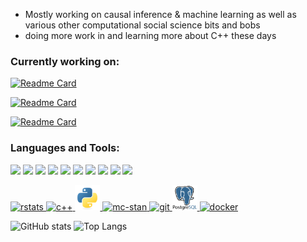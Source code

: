 -  Mostly working on causal inference & machine learning as well as various other computational social science bits and bobs 
-  doing more work in and learning more about C++ these days   

### Currently working on:

[![Readme Card](https://github-readme-stats-git-masterrstaa-rickstaa.vercel.app/api/pin/?username=macartan&repo=CausalQueries&theme=tokyonight)](https://github.com/macartan/CausalQueries)

[![Readme Card](https://github-readme-stats-git-masterrstaa-rickstaa.vercel.app/api/pin/?username=till-tietz&repo=CQBigModel&theme=tokyonight)](https://github.com/till-tietz/CQBigModel)

[![Readme Card](https://github-readme-stats-git-masterrstaa-rickstaa.vercel.app/api/pin/?username=gerasy1987&repo=hiddenmeta&theme=tokyonight)](https://github.com/gerasy1987/hiddenmeta) 

<h3 align="left">Languages and Tools:</h3>

![](https://img.shields.io/badge/-Git-FF1B2D?style=flat&logo=Git&logoColor=white) 
![](https://img.shields.io/badge/Stan-F44D27?style=flat&logo=Stan&logoColor=white)
![](https://img.shields.io/badge/Ubuntu-E95420?style=flat&logo=ubuntu&logoColor=white)
![](https://img.shields.io/badge/Linux-FCC624?style=flat&logo=linux&logoColor=black)
![](https://img.shields.io/badge/RStudio-75AADB?style=flat&logo=RStudio&logoColor=white)
![](https://img.shields.io/badge/C++-2CA5E0?style=flat&logo=telegram&logoColor=white) 
![](https://img.shields.io/badge/Python-0082C9?style=flat&logo=Nextcloud&logoColor=white) 
![](https://img.shields.io/badge/R-276DC3?style=flat&logo=r&logoColor=white)
![](https://img.shields.io/badge/Visual_Studio-5C2D91?style=flat&logo=visual%20studio&logoColor=white)
![](https://img.shields.io/badge/-Github-181717?style=flat&logo=GitHub&logoColor=white)


<p align="left">
  <a href="https://r-project.org" target="_blank">
    <img src="https://www.r-project.org/logo/Rlogo.svg"
      alt="rstats" width="40" height="40"/>
  </a>
  <a href="https://en.wikipedia.org/wiki/C%2B%2B" target="_blank">
  <img src="https://upload.wikimedia.org/wikipedia/commons/1/18/ISO_C%2B%2B_Logo.svg"
    alt="c++" width="40" height="40"/>
  </a>
  <a href="https://www.python.org" target="_blank">
  <img src="https://raw.githubusercontent.com/devicons/devicon/master/icons/python/python-original.svg"
    alt="python" width="40" height="40"/>
  </a>
  <a href="https://mc-stan.org" target="_blank">
    <img src="https://raw.githubusercontent.com/stan-dev/logos/master/logo_tm.png",
      alt="mc-stan" width="40" height="40" />
  </a>
  <a href="https://git-scm.com/" target="_blank">
    <img src="https://www.vectorlogo.zone/logos/git-scm/git-scm-icon.svg"
      alt="git" width="40" height="40"/>
  </a>
  <a href="https://www.postgresql.org" target="_blank">
    <img src="https://raw.githubusercontent.com/devicons/devicon/master/icons/postgresql/postgresql-original-wordmark.svg"
      alt="postgresql" width="40" height="40"/>
  </a>
  <a href="https://www.docker.com/" target="_blank">
    <img src="https://www.docker.com/sites/default/files/d8/2019-07/vertical-logo-monochromatic.png",
      alt="docker" width="40" height="40" />
  </a>
</p>

![GitHub stats](https://github-readme-stats-git-masterrstaa-rickstaa.vercel.app/api?username=till-tietz&show_icons=true&theme=tokyonight&count_private=true&include_all_commits=true)
![Top Langs](https://github-readme-stats-git-masterrstaa-rickstaa.vercel.app/api/top-langs/?username=till-tietz&theme=tokyonight&hide=jupyter%20notebook)
